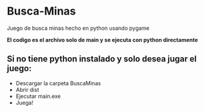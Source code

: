 # Busca-Minas
Juego de busca minas hecho en python usando pygame

**El codigo es el archivo solo de main y se ejecuta con python directamente**

## Si no tiene python instalado y solo desea jugar el juego:
- Descargar la carpeta BuscaMinas
- Abrir dist
- Ejecutar main.exe
- Juega!
